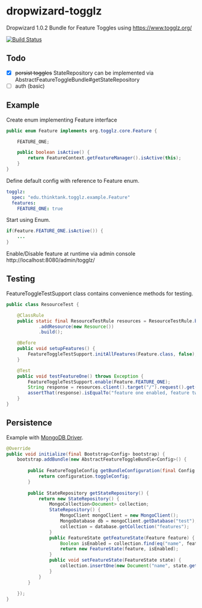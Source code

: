 # dropwizard-togglz
Dropwizard 1.0.2 Bundle for Feature Toggles using https://www.togglz.org/

[![Build Status](https://travis-ci.org/3ddysan/dropwizard-togglz.svg?branch=master)](https://travis-ci.org/3ddysan/dropwizard-togglz)

## Todo
- [x] ~~persist toggles~~ StateRepository can be implemented via AbstractFeatureToggleBundle#getStateRepository
- [ ] auth (basic)

## Example
Create enum implementing Feature interface

```java
public enum Feature implements org.togglz.core.Feature {

    FEATURE_ONE;

    public boolean isActive() {
        return FeatureContext.getFeatureManager().isActive(this);
    }
}
```

Define default config with reference to Feature enum.
```yaml
togglz:
  spec: "edu.thinktank.togglz.example.Feature"
  features:
    FEATURE_ONE: true
```

Start using Enum.
```java
if(Feature.FEATURE_ONE.isActive()) {
    ...
}
```

Enable/Disable feature at runtime via admin console
http://localhost:8080/admin/togglz/

## Testing
FeatureToggleTestSupport class contains convenience methods for testing.
```java
public class ResourceTest {

    @ClassRule
    public static final ResourceTestRule resources = ResourceTestRule.builder()
            .addResource(new Resource())
            .build();

    @Before
    public void setupFeatures() {
        FeatureToggleTestSupport.initAllFeatures(Feature.class, false);
    }

    @Test
    public void testFeatureOne() throws Exception {
        FeatureToggleTestSupport.enable(Feature.FEATURE_ONE);
        String response = resources.client().target("/").request().get().readEntity(String.class);
        assertThat(response).isEqualTo("feature one enabled, feature two disabled");
    }
}
```


## Persistence
Example with [MongoDB Driver](https://mongodb.github.io/mongo-java-driver/3.3/).
```java
@Override
public void initialize(final Bootstrap<Config> bootstrap) {
    bootstrap.addBundle(new AbstractFeatureToggleBundle<Config>() {
 
        public FeatureToggleConfig getBundleConfiguration(final Config configuration) {
            return configuration.toggleConfig;
        }
        
        public StateRepository getStateRepository() {
            return new StateRepository() {
                MongoCollection<Document> collection;
                StateRepository() {
                    MongoClient mongoClient = new MongoClient();
                    MongoDatabase db = mongoClient.getDatabase("test");
                    collection = database.getCollection("features");
                }
                public FeatureState getFeatureState(Feature feature) {
                    Boolean isEnabled = collection.find(eq("name", feature.name())).first().getBoolean("enabled");
                    return new FeatureState(feature, isEnabled);
                }
                public void setFeatureState(FeatureState state) {
                    collection.insertOne(new Document("name", state.getFeature().name()).append("enabled", state.isEnabled()))
                }
            }
        }
        
    });
}
```
